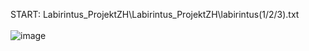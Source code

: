 START: Labirintus_ProjektZH\Labirintus_ProjektZH\labirintus(1/2/3).txt \
\
![image](https://github.com/polini46corvinus/Labirintus_ProjektZH/assets/160756175/dd5392a2-b927-485f-a6c6-f844b5623cbf)
